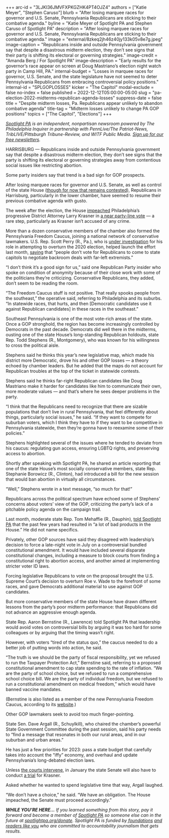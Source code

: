 +++
arc-id = "3LJKI36JMVFXPKGZHK4PT4OJZ4"
authors = ["Katie Meyer", "Stephen Caruso"]
blurb = "After losing marquee races for governor and U.S. Senate, Pennsylvania Republicans are sticking to their combative agenda."
byline = "Katie Meyer of Spotlight PA and Stephen Caruso of Spotlight PA"
description = "After losing marquee races for governor and U.S. Senate, Pennsylvania Republicans are sticking to their combative agenda."
image = "external/8zkeq2jh46z40jy133k05v8e7g.jpeg"
image-caption = "Republicans inside and outside Pennsylvania government say that despite a disastrous midterm election, they don’t see signs that their party is shifting its electoral or governing strategies."
image-credit = "Amanda Berg / For Spotlight PA"
image-description = "Early results for the governor’s race appear on screen at Doug Mastriano’s election night watch party in Camp Hill, PA."
internal-budget = "Losses in marquee races for governor, U.S. Senate, and the state legislature have not seemed to deter Pennsylvania Republicans from embracing controversial policy positions."
internal-id = "SPLGOPLOSSES"
kicker = "The Capitol"
modal-exclude = false
no-index = false
published = 2022-12-12T05:00:00-05:00
slug = "pa-election-2022-midterms-republican-agenda-losses"
suppress-date = false
title = "Despite midterm losses, Pa. Republicans appear unlikely to abandon combative agenda"
title-tag = "Midterm losses unlikely to change PA GOP positions"
topics = ["The Capitol", "Elections"]
+++

<a href="https://www.spotlightpa.org/"><i>Spotlight PA</i></a><i> is an independent, nonpartisan newsroom powered by The Philadelphia Inquirer in partnership with PennLive/The Patriot-News, TribLIVE/Pittsburgh Tribune-Review, and WITF Public Media. </i><a href="https://www.spotlightpa.org/newsletters"><i>Sign up for our free newsletters</i></a><i>.</i>

HARRISBURG — Republicans inside and outside Pennsylvania government say that despite a disastrous midterm election, they don’t see signs that the party is shifting its electoral or governing strategies away from contentious social issues like restricting abortion.

Some party insiders say that trend is a bad sign for GOP prospects.

After losing marquee races for governor and U.S. Senate, as well as control of the state House (<a href="https://www.spotlightpa.org/news/2022/12/pa-2022-election-state-house-specials-joanna-mcclinton/">though for now that remains contested</a>), Republicans in Harrisburg, particularly in the lower chamber, have seemed to resume their previous combative agenda with gusto.

<script src="https://www.spotlightpa.org/embed.js" async></script><div data-spl-embed-version="1" data-spl-src="https://www.spotlightpa.org/embeds/newsletter/"></div>

The week after the election, the House <a href="https://www.inquirer.com/news/larry-krasner-impeachment-vote-pennsylvania-house-20221116.html">impeached</a> Philadelphia’s progressive District Attorney Larry Krasner in <a href="https://www.legis.state.pa.us/cfdocs/legis/RC/Public/rc_view_action2.cfm?sess_yr=2021&sess_ind=0&rc_body=H&rc_nbr=1283">a near party-line vote</a> — a rare step, particularly as Krasner isn’t accused of any crime.

More than a dozen conservative members of the chamber also formed the Pennsylvania Freedom Caucus, joining a national network of conservative lawmakers. U.S. Rep. Scott Perry (R., Pa.), who is <a href="https://www.politico.com/news/2022/08/10/scott-perry-trump-fbi-investigation-00050901">under investigation</a> for his role in attempting to overturn the 2020 election, helped launch the effort last month, <a href="https://twitter.com/StephenJ_Caruso/status/1597299408928124928">saying</a> that “people don’t vote for Republicans to come to state capitols to negotiate backroom deals with far-left extremists.”

“I don’t think it’s a good sign for us,” said one Republican Party insider who spoke on condition of anonymity because of their close work with some of the politicians they’re criticizing. Conservative Republicans, they added, don’t seem to be reading the room.

“The Freedom Caucus stuff is not positive. That really spooks people from the southeast,” the operative said, referring to Philadelphia and its suburbs. “In statewide races, that hurts, and then [Democratic candidates use it against Republican candidates] in these races in the southeast.”

Southeast Pennsylvania is one of the most vote-rich areas of the state. Once a GOP stronghold, the region has become increasingly controlled by Democrats in the past decade. Democrats did well there in the midterms, ousting one of the state House’s long-standing Republican holdouts, state Rep. Todd Stephens (R., Montgomery), who was known for his willingness to cross the political aisle.

Stephens said he thinks this year’s new legislative map, which made his district more Democratic, drove his and other GOP losses — a theory echoed by chamber leaders. But he added that the maps do not account for Republican troubles at the top of the ticket in statewide contests.

Stephens said he thinks far-right Republican candidates like Doug Mastriano make it harder for candidates like him to communicate their own, more moderate values — and that’s where he sees deeper problems in the party.

“I think that the Republicans need to recognize that there are sizable populations that don’t live in rural Pennsylvania, that feel differently about things, particularly social issues,” he said. “If they want to compete for suburban voters, which I think they have to if they want to be competitive in Pennsylvania statewide, then they’re gonna have to reexamine some of their policies.”

Stephens highlighted several of the issues where he tended to deviate from his caucus: regulating gun access, ensuring LGBTQ rights, and preserving access to abortion.

Shortly after speaking with Spotlight PA, he shared an article reporting that one of the state House’s most socially conservative members, state Rep. Stephanie Borowicz (R., Clinton), had introduced a bill for the new session that would ban abortion in virtually all circumstances.

“Well,” Stephens wrote in a text message, “so much for that!”

Republicans across the political spectrum have echoed some of Stephens’ concerns about voters’ view of the GOP, criticizing the party’s lack of a pitchable policy agenda on the campaign trail.

Last month, moderate state Rep. Tom Mehaffie (R., Dauphin), <a href="https://www.spotlightpa.org/news/2022/11/pa-election-2022-results-democrat-house-control-speaker-election/">told Spotlight PA</a> that the past few years had resulted in “a lot of bad products in the House.” He did not name specifics.

Privately, other GOP sources have said they disagreed with leadership’s decision to force a late-night vote in July on a controversial bundled constitutional amendment. It would have included several disparate constitutional changes, including a measure to block courts from finding a constitutional right to abortion access, and another aimed at implementing stricter voter ID laws.

Forcing legislative Republicans to vote on the proposal brought the U.S. Supreme Court’s decision to overturn Roe v. Wade to the forefront of some races, and gave Democrats additional material to use against GOP candidates.

But more conservative members of the state House have drawn different lessons from the party’s poor midterm performance: that Republicans did not advance an aggressive enough agenda.

State Rep. Aaron Bernstine (R., Lawrence) told Spotlight PA that leadership would avoid votes on controversial bills by arguing it was too hard for some colleagues or by arguing that the timing wasn’t right.

However, with voters “tired of the status quo,” the caucus needed to do a better job of putting words into action, he said.

“The truth is we should be the party of fiscal responsibility, yet we refused to run the Taxpayer Protection Act,” Bernstine said, referring to a proposed constitutional amendment to cap state spending to the rate of inflation. “We are the party of school choice, but we refused to run a comprehensive school choice bill. We are the party of individual freedom, but we refused to run a constitutional amendment on medical freedom,” which would have banned vaccine mandates.

(Bernstine is also listed as a member of the new Pennsylvania Freedom Caucus, according to its <a href="https://statefreedomcaucus.org/">website</a>.)

<script src="https://www.spotlightpa.org/embed.js" async></script><div data-spl-embed-version="1" data-spl-src="https://www.spotlightpa.org/embeds/donate/"></div>

Other GOP lawmakers seek to avoid too much finger-pointing.

State Sen. Dave Argall (R., Schuylkill), who chaired the chamber’s powerful State Government Committee during the past session, said his party needs to “find a message that resonates in both our rural areas, and in our suburban and urban areas.”

He has just a few priorities for 2023: pass a state budget that carefully takes into account the “iffy” economy, and overhaul and update Pennsylvania’s long-debated election laws.

Unless <a href="https://www.inquirer.com/news/larry-krasner-impeachment-lawsuit-philadelphia-district-attorney-commonwealth-court-20221205.html">the courts intervene</a>, in January the state Senate will also have to conduct <a href="https://www.inquirer.com/news/philadelphia/larry-krasner-impeachment-pa-senate-philadelphia-district-attorney-20221130.html">a trial</a> for Krasner.

Asked whether he wanted to spend legislative time that way, Argall laughed.

“We don’t have a choice,” he said. “We have an obligation. The House impeached, the Senate must proceed accordingly.”

<i><b>WHILE YOU’RE HERE...</b></i><i> If you learned something from this story, pay it forward and become a member of </i><a href="https://www.spotlightpa.org/"><i>Spotlight PA</i></a><i> so someone else can in the future at </i><a href="https://www.spotlightpa.org/donate"><i>spotlightpa.org/donate</i></a><i>. Spotlight PA is funded by</i><a href="https://www.spotlightpa.org/support"><i> foundations</i></a><i> </i><a href="https://www.spotlightpa.org/support"><i>and readers like you</i></a><i> who are committed to accountability journalism that gets results.</i>
